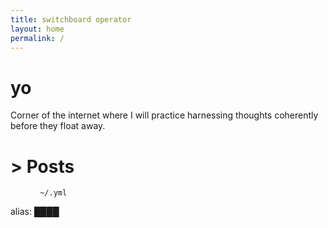```yaml
---
title: switchboard operator
layout: home
permalink: /
---
```




# yo

Corner of the internet where I will practice harnessing thoughts coherently before they float away.


# > Posts



<figure class="highlight"><pre><code class="language-yaml" data-lang="yaml"><span class="s"> ~/.yml</span></code></pre></figure>
<span class="na">alias</span><span class="pi">:</span> <span class="s">████</span>
